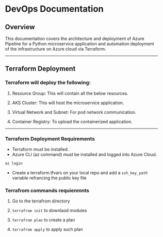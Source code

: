 # DevOps Documentation

## Overview

This documentation covers the architecture and deployment of Azure Pipeline for a Python microservice application and automation deployment of the infrastructure on Azure cloud via Terraform.

---

## Terraform Deployment

### Terraform will deploy the following:

1. Resource Group: This will contain all the below resources.

2. AKS Cluster: This will host the microservice application.

3. Virtual Network and Subnet: For pod network communication.

4. Container Registry: To upload the containerized application.

---

### Terraform Deployment Requirements

* Terraform must be installed.
* Azure CLI (az command) must be installed and logged into Azure Cloud.

```bash
az login
```
* Create a terraform.tfvars on your local repo and add a `ssh_key_path` variable refrancing the public key file

### Terrafrom commands requienmnts 

1. Go to the terrafrom directory 

2. `terrafrom init` to downlaod modules 

3. `terrafrom plan` to create a plan 

4. `terrafrom apply` to apply such plan 